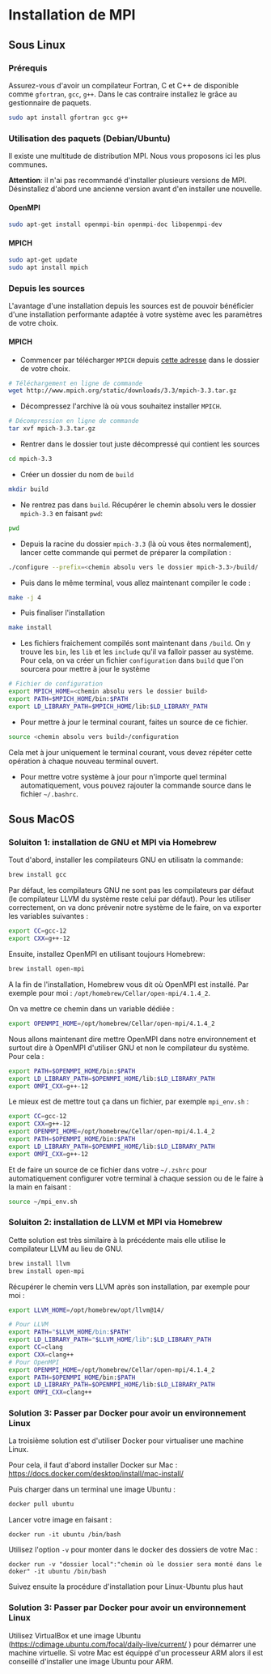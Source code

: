 # Installation de MPI

## Sous Linux

### Prérequis

Assurez-vous d'avoir un compilateur Fortran, C et C++ de disponible comme `gfortran`, `gcc`, `g++`.
Dans le cas contraire installez le grâce au gestionnaire de paquets.

```bash
sudo apt install gfortran gcc g++

```

### Utilisation des paquets (Debian/Ubuntu)

Il existe une multitude de distribution MPI.
Nous vous proposons ici les plus communes.

**Attention**: il n'ai pas recommandé d'installer plusieurs versions de MPI.
Désinstallez d'abord une ancienne version avant d'en installer une nouvelle.

#### OpenMPI

```bash
sudo apt-get install openmpi-bin openmpi-doc libopenmpi-dev
```

#### MPICH

```bash
sudo apt-get update
sudo apt install mpich
```

### Depuis les sources

L'avantage d'une installation depuis les sources est de pouvoir bénéficier d'une
installation performante adaptée à votre système avec les paramètres de votre choix.

#### MPICH

- Commencer par télécharger `MPICH` depuis [cette adresse](http://www.mpich.org/static/downloads/3.3/mpich-3.3.tar.gz) dans le dossier de votre choix.

```bash
# Téléchargement en ligne de commande
wget http://www.mpich.org/static/downloads/3.3/mpich-3.3.tar.gz
```

- Décompressez l'archive là où vous souhaitez installer `MPICH`.

```bash
# Décompression en ligne de commande
tar xvf mpich-3.3.tar.gz
```

- Rentrer dans le dossier tout juste décompressé qui contient les sources

```bash
cd mpich-3.3
```

- Créer un dossier du nom de `build`

```bash
mkdir build
```

- Ne rentrez pas dans `build`. Récupérer le chemin absolu vers le dossier `mpich-3.3` en faisant `pwd`:

```bash
pwd
```

- Depuis la racine du dossier `mpich-3.3` (là où vous êtes normalement), lancer cette commande  qui permet de préparer la compilation :

```bash
./configure --prefix=<chemin absolu vers le dossier mpich-3.3>/build/
```

- Puis dans le même terminal, vous allez maintenant compiler le code :

```bash
make -j 4
```

- Puis finaliser l'installation

```bash
make install
```

- Les fichiers fraichement compilés sont maintenant dans `/build`.
On y trouve les `bin`, les `lib` et les `include` qu'il va falloir passer au système.
Pour cela, on va créer un fichier `configuration` dans `build` que l'on sourcera pour mettre à jour le système

```bash
# Fichier de configuration
export MPICH_HOME=<chemin absolu vers le dossier build>
export PATH=$MPICH_HOME/bin:$PATH
export LD_LIBRARY_PATH=$MPICH_HOME/lib:$LD_LIBRARY_PATH
```

- Pour mettre à jour le terminal courant, faites un source de ce fichier.

```bash
source <chemin absolu vers build>/configuration
```

Cela met à jour uniquement le terminal courant, vous devez répéter cette
opération à chaque nouveau terminal ouvert.

- Pour mettre votre système à jour pour n'importe quel terminal automatiquement,
vous pouvez rajouter la commande source dans le fichier `~/.bashrc`.

## Sous MacOS

### Soluiton 1: installation de GNU et MPI via Homebrew

Tout d'abord, installer les compilateurs GNU en utilisatn la commande:

```bash
brew install gcc
```

Par défaut, les compilateurs GNU ne sont pas les compilateurs par défaut (le compilateur LLVM du système reste celui par défaut).
Pour les utiliser correctement, on va donc prévenir notre système de le faire, on va exporter les variables suivantes :

```bash
export CC=gcc-12
export CXX=g++-12
```

Ensuite, installez OpenMPI en utilisant toujours Homebrew:

```bash
brew install open-mpi
```

A la fin de l'installation, Homebrew vous dit où OpenMPI est installé.
Par exemple pour moi : `/opt/homebrew/Cellar/open-mpi/4.1.4_2`.

On va mettre ce chemin dans un variable dédiée :

```bash
export OPENMPI_HOME=/opt/homebrew/Cellar/open-mpi/4.1.4_2
```

Nous allons maintenant dire mettre OpenMPI dans notre environnement et surtout dire à OpenMPI d'utiliser GNU et non le compilateur du système. Pour cela :

```bash
export PATH=$OPENMPI_HOME/bin:$PATH
export LD_LIBRARY_PATH=$OPENMPI_HOME/lib:$LD_LIBRARY_PATH
export OMPI_CXX=g++-12
```

Le mieux est de mettre tout ça dans un fichier, par exemple `mpi_env.sh` :

```bash
export CC=gcc-12
export CXX=g++-12
export OPENMPI_HOME=/opt/homebrew/Cellar/open-mpi/4.1.4_2
export PATH=$OPENMPI_HOME/bin:$PATH
export LD_LIBRARY_PATH=$OPENMPI_HOME/lib:$LD_LIBRARY_PATH
export OMPI_CXX=g++-12
```

Et de faire un source de ce fichier dans votre `~/.zshrc` pour automatiquement configurer votre terminal à chaque session ou de le faire à la main en faisant :

```bash
source ~/mpi_env.sh
```

### Soluiton 2: installation de LLVM et MPI via Homebrew

Cette solution est très similaire à la précédente mais elle utilise le compilateur LLVM au lieu de GNU.

```bash
brew install llvm
brew install open-mpi
```
Récupérer le chemin vers LLVM après son installation, par exemple pour moi :

```bash
export LLVM_HOME=/opt/homebrew/opt/llvm@14/
```

```bash
# Pour LLVM
export PATH="$LLVM_HOME/bin:$PATH"
export LD_LIBRARY_PATH="$LLVM_HOME/lib":$LD_LIBRARY_PATH
export CC=clang
export CXX=clang++
# Pour OpenMPI
export OPENMPI_HOME=/opt/homebrew/Cellar/open-mpi/4.1.4_2
export PATH=$OPENMPI_HOME/bin:$PATH
export LD_LIBRARY_PATH=$OPENMPI_HOME/lib:$LD_LIBRARY_PATH
export OMPI_CXX=clang++
```

### Solution 3: Passer par Docker pour avoir un environnement Linux

La troisième solution est d'utiliser Docker pour virtualiser une machine Linux.

Pour cela, il faut d'abord installer Docker sur Mac : https://docs.docker.com/desktop/install/mac-install/

Puis charger dans un terminal une image Ubuntu :

```bash
docker pull ubuntu
```

Lancer votre image en faisant :
```
docker run -it ubuntu /bin/bash
```

Utilisez l'option `-v` pour monter dans le docker des dossiers de votre Mac :

```
docker run -v "dossier local":"chemin où le dossier sera monté dans le doker" -it ubuntu /bin/bash
```

Suivez ensuite la procédure d'installation pour Linux-Ubuntu plus haut

### Solution 3: Passer par Docker pour avoir un environnement Linux

Utilisez VirtualBox et une image Ubuntu (https://cdimage.ubuntu.com/focal/daily-live/current/ ) pour démarrer une machine virtuelle.
Si votre Mac est équippé d'un processeur ARM alors il est conseillé d'installer une image Ubuntu pour ARM.
